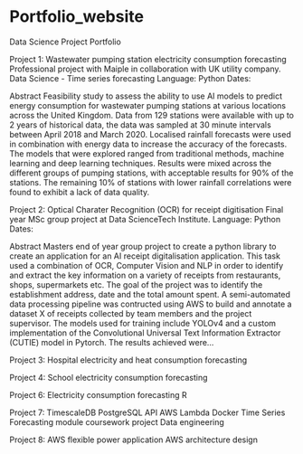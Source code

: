 # Portfolio_website
Data Science Project Portfolio

Project 1: Wastewater pumping station electricity consumption forecasting
Professional project with Maiple in collaboration with UK utility company. 
Data Science - Time series forecasting
Language: Python
Dates: 

Abstract 
Feasibility study to assess the ability to use AI models to predict energy consumption for wastewater pumping stations at various locations across the United Kingdom. Data from 129 stations were available with up to 2 years of historical data, the data was sampled at 30 minute intervals between April 2018 and March 2020. Localised rainfall forecasts were used in combination with energy data to increase the accuracy of the forecasts. The models that were explored ranged from traditional methods, machine learning and deep learning techniques. Results were mixed across the different groups of pumping stations, with acceptable results for 90% of the stations. The remaining 10% of stations with lower rainfall correlations were found to exhibit a lack of data quality. 

Project 2: Optical Charater Recognition (OCR) for receipt digitisation 
Final year MSc group project at Data ScienceTech Institute. 
Language: Python
Dates: 

Abstract
Masters end of year group project to create a python library to create an application for an AI receipt digitalisation application. This task used a combination of OCR, Computer Vision and NLP in order to identify and extract the key information on a variety of receipts from restaurants, shops, supermarkets etc. The goal of the project was to identify the establishment address, date and the total amount spent. A semi-automated data processing pipeline was contructed using AWS to build and annotate a dataset X of receipts collected by team members and the project supervisor. The models used for training include YOLOv4 and a custom implementation of the Convolutional Universal Text Information Extractor (CUTIE) model in Pytorch. The results achieved were…

Project 3: Hospital electricity and heat consumption forecasting 

Project 4: School electricity consumption forecasting 

Project 6: Electricity consumption forecasting R 

Project 7: TimescaleDB PostgreSQL API AWS Lambda Docker 
Time Series Forecasting module coursework project 
Data engineering

Project 8: AWS flexible power application AWS architecture design


